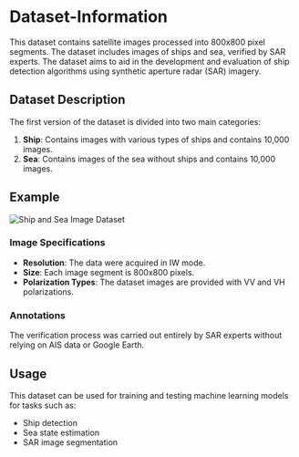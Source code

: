 # Dataset-Information

This dataset contains satellite images processed into 800x800 pixel segments. The dataset includes images of ships and sea, verified by SAR experts. The dataset aims to aid in the development and evaluation of ship detection algorithms using synthetic aperture radar (SAR) imagery.

## Dataset Description

The first version of the dataset is divided into two main categories:

1. **Ship**: Contains images with various types of ships and contains 10,000 images.
2. **Sea**: Contains images of the sea without ships and contains 10,000 images.

## Example
![Ship and Sea Image Dataset](https://github.com/user-attachments/assets/35bd9d26-ff40-493e-a556-dfefe597a971)

### Image Specifications

- **Resolution**: The data were acquired in IW mode.
- **Size**: Each image segment is 800x800 pixels.
- **Polarization Types**: The dataset images are provided with VV and VH polarizations.


### Annotations

The verification process was carried out entirely by SAR experts without relying on AIS data or Google Earth.

## Usage

This dataset can be used for training and testing machine learning models for tasks such as:

- Ship detection
- Sea state estimation
- SAR image segmentation


